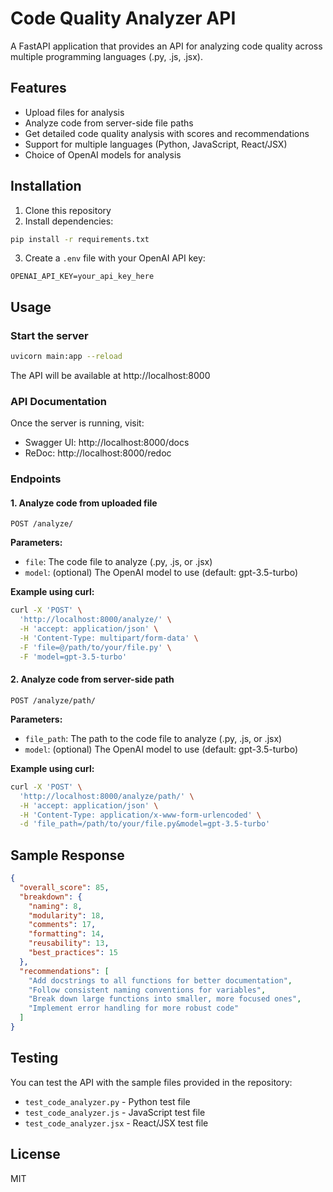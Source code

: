 # Code Quality Analyzer API

A FastAPI application that provides an API for analyzing code quality across multiple programming languages (.py, .js, .jsx).

## Features

- Upload files for analysis
- Analyze code from server-side file paths
- Get detailed code quality analysis with scores and recommendations
- Support for multiple languages (Python, JavaScript, React/JSX)
- Choice of OpenAI models for analysis

## Installation

1. Clone this repository
2. Install dependencies:

```bash
pip install -r requirements.txt
```

3. Create a `.env` file with your OpenAI API key:

```
OPENAI_API_KEY=your_api_key_here
```

## Usage

### Start the server

```bash
uvicorn main:app --reload
```

The API will be available at http://localhost:8000

### API Documentation

Once the server is running, visit:
- Swagger UI: http://localhost:8000/docs
- ReDoc: http://localhost:8000/redoc

### Endpoints

#### 1. Analyze code from uploaded file

```
POST /analyze/
```

**Parameters:**
- `file`: The code file to analyze (.py, .js, or .jsx)
- `model`: (optional) The OpenAI model to use (default: gpt-3.5-turbo)

**Example using curl:**

```bash
curl -X 'POST' \
  'http://localhost:8000/analyze/' \
  -H 'accept: application/json' \
  -H 'Content-Type: multipart/form-data' \
  -F 'file=@/path/to/your/file.py' \
  -F 'model=gpt-3.5-turbo'
```

#### 2. Analyze code from server-side path

```
POST /analyze/path/
```

**Parameters:**
- `file_path`: The path to the code file to analyze (.py, .js, or .jsx)
- `model`: (optional) The OpenAI model to use (default: gpt-3.5-turbo)

**Example using curl:**

```bash
curl -X 'POST' \
  'http://localhost:8000/analyze/path/' \
  -H 'accept: application/json' \
  -H 'Content-Type: application/x-www-form-urlencoded' \
  -d 'file_path=/path/to/your/file.py&model=gpt-3.5-turbo'
```

## Sample Response

```json
{
  "overall_score": 85,
  "breakdown": {
    "naming": 8,
    "modularity": 18,
    "comments": 17,
    "formatting": 14,
    "reusability": 13,
    "best_practices": 15
  },
  "recommendations": [
    "Add docstrings to all functions for better documentation",
    "Follow consistent naming conventions for variables",
    "Break down large functions into smaller, more focused ones",
    "Implement error handling for more robust code"
  ]
}
```

## Testing

You can test the API with the sample files provided in the repository:
- `test_code_analyzer.py` - Python test file
- `test_code_analyzer.js` - JavaScript test file
- `test_code_analyzer.jsx` - React/JSX test file

## License

MIT 